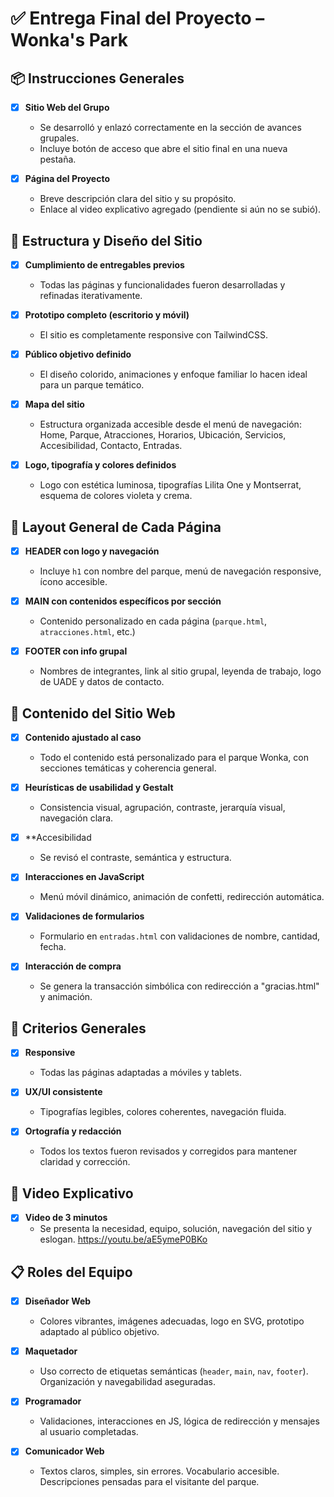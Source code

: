 # ✅ Entrega Final del Proyecto – Wonka's Park

## 📦 Instrucciones Generales

- [x] **Sitio Web del Grupo**
  - Se desarrolló y enlazó correctamente en la sección de avances grupales.
  - Incluye botón de acceso que abre el sitio final en una nueva pestaña.

- [x] **Página del Proyecto**
  - Breve descripción clara del sitio y su propósito.
  - Enlace al video explicativo agregado (pendiente si aún no se subió).

## 🧱 Estructura y Diseño del Sitio

- [x] **Cumplimiento de entregables previos**
  - Todas las páginas y funcionalidades fueron desarrolladas y refinadas iterativamente.

- [x] **Prototipo completo (escritorio y móvil)**
  - El sitio es completamente responsive con TailwindCSS.

- [x] **Público objetivo definido**
  - El diseño colorido, animaciones y enfoque familiar lo hacen ideal para un parque temático.

- [x] **Mapa del sitio**
  - Estructura organizada accesible desde el menú de navegación: Home, Parque, Atracciones, Horarios, Ubicación, Servicios, Accesibilidad, Contacto, Entradas.

- [x] **Logo, tipografía y colores definidos**
  - Logo con estética luminosa, tipografías Lilita One y Montserrat, esquema de colores violeta y crema.

## 🧩 Layout General de Cada Página

- [x] **HEADER con logo y navegación**
  - Incluye `h1` con nombre del parque, menú de navegación responsive, ícono accesible.

- [x] **MAIN con contenidos específicos por sección**
  - Contenido personalizado en cada página (`parque.html`, `atracciones.html`, etc.)

- [x] **FOOTER con info grupal**
  - Nombres de integrantes, link al sitio grupal, leyenda de trabajo, logo de UADE y datos de contacto.

## 🧠 Contenido del Sitio Web

- [x] **Contenido ajustado al caso**
  - Todo el contenido está personalizado para el parque Wonka, con secciones temáticas y coherencia general.

- [x] **Heurísticas de usabilidad y Gestalt**
  - Consistencia visual, agrupación, contraste, jerarquía visual, navegación clara.

- [x] **Accesibilidad
  - Se revisó el contraste, semántica y estructura.

- [x] **Interacciones en JavaScript**
  - Menú móvil dinámico, animación de confetti, redirección automática.

- [x] **Validaciones de formularios**
  - Formulario en `entradas.html` con validaciones de nombre, cantidad, fecha.

- [x] **Interacción de compra**
  - Se genera la transacción simbólica con redirección a "gracias.html" y animación.

## 📱 Criterios Generales

- [x] **Responsive**
  - Todas las páginas adaptadas a móviles y tablets.

- [x] **UX/UI consistente**
  - Tipografías legibles, colores coherentes, navegación fluida.

- [x] **Ortografía y redacción**
  - Todos los textos fueron revisados y corregidos para mantener claridad y corrección.

## 🎥 Video Explicativo

- [x] **Video de 3 minutos**
  - Se presenta la necesidad, equipo, solución, navegación del sitio y eslogan. https://youtu.be/aE5ymeP0BKo

## 📋 Roles del Equipo

- [x] **Diseñador Web**
  - Colores vibrantes, imágenes adecuadas, logo en SVG, prototipo adaptado al público objetivo.

- [x] **Maquetador**
  - Uso correcto de etiquetas semánticas (`header`, `main`, `nav`, `footer`). Organización y navegabilidad aseguradas.

- [x] **Programador**
  - Validaciones, interacciones en JS, lógica de redirección y mensajes al usuario completadas.

- [x] **Comunicador Web**
  - Textos claros, simples, sin errores. Vocabulario accesible. Descripciones pensadas para el visitante del parque.
